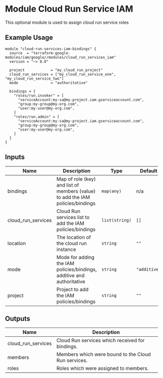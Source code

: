 # Module Cloud Run Service IAM

This optional module is used to assign cloud run service roles

## Example Usage
```
module "cloud-run-services-iam-bindings" {
  source  = "terraform-google-modules/iam/google//modules/cloud_run_services_iam"
  version = "~> 8.0"

  project            = "my_cloud_run_project"
  cloud_run_services = ["my_cloud_run_service_one", "my_cloud_run_service_two"]
  mode               = "authoritative"

  bindings = {
    "roles/run.invoker" = [
      "serviceAccount:my-sa@my-project.iam.gserviceaccount.com",
      "group:my-group@my-org.com",
      "user:my-user@my-org.com",
    ]
    "roles/run.admin" = [
      "serviceAccount:my-sa@my-project.iam.gserviceaccount.com",
      "group:my-group@my-org.com",
      "user:my-user@my-org.com",
    ]
  }
}
```

<!-- BEGINNING OF PRE-COMMIT-TERRAFORM DOCS HOOK -->
## Inputs

| Name | Description | Type | Default | Required |
|------|-------------|------|---------|:--------:|
| bindings | Map of role (key) and list of members (value) to add the IAM policies/bindings | `map(any)` | n/a | yes |
| cloud\_run\_services | Cloud Run services list to add the IAM policies/bindings | `list(string)` | `[]` | no |
| location | The location of the cloud run instance | `string` | `""` | no |
| mode | Mode for adding the IAM policies/bindings, additive and authoritative | `string` | `"additive"` | no |
| project | Project to add the IAM policies/bindings | `string` | `""` | no |

## Outputs

| Name | Description |
|------|-------------|
| cloud\_run\_services | Cloud Run services which received for bindings. |
| members | Members which were bound to the Cloud Run services. |
| roles | Roles which were assigned to members. |

<!-- END OF PRE-COMMIT-TERRAFORM DOCS HOOK -->
